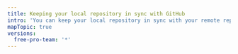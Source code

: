 ```yaml
---
title: Keeping your local repository in sync with GitHub
intro: 'You can keep your local repository in sync with your remote repository as you make changes to either one. In Git ist eine *Remote*-Instanz der Server, auf dem Dein Code gespeichert ist. In Ihrem Fall ist dieser Server ein Repository auf {% data variables.product.prodname_dotcom %} oder {% data variables.product.prodname_enterprise %}.'
mapTopic: true
versions:
  free-pro-team: '*'
---
```



